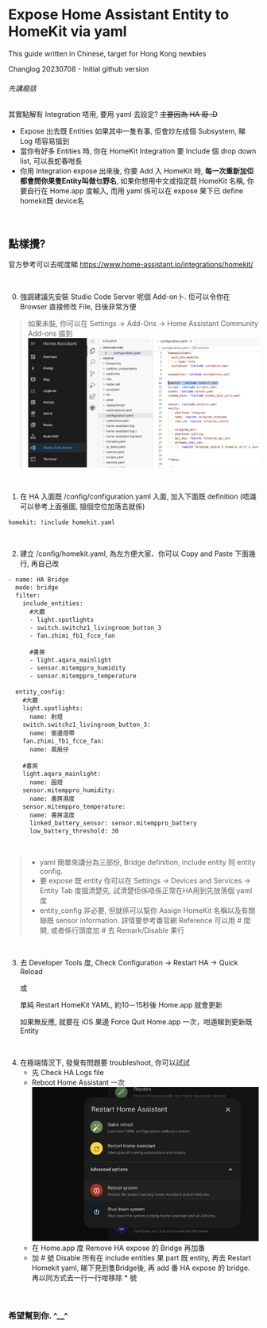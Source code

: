 # Expose Home Assistant Entity to HomeKit via yaml 
This guide written in Chinese, target for Hong Kong newbies

Changlog
20230708 - Initial github version

###### 先講廢話
其實點解有 Integration 唔用, 要用 yaml 去設定? ~~主要因為 HA 廢 :D~~
- Expose 出去既 Entities 如果其中一隻有事, 佢會炒左成個 Subsystem, 睇 Log 唔容易搵到
- 當你有好多 Entities 時, 你在 HomeKit Integration 要 Include 個 drop down list, 可以長蛇春咁長
- 你用 Integration expose 出來後, 你要 Add 入 HomeKit 時, **每一次重新加佢都會問你果隻Entity叫做乜野名**, 如果你想用中文或指定既 HomeKit 名稱, 你要自行在 Home.app 度輸入, 而用 yaml 係可以在 expose 果下已 define homekit既 device名

<br/>

## 點樣攪?

官方參考可以去呢度睇
https://www.home-assistant.io/integrations/homekit/

<br/>

0. 強調建議先安裝 Studio Code Server 呢個 Add-on卜. 佢可以令你在 Browser 直接修改 File, 日後非常方便
> 如果未裝, 你可以在 Settings -> Add-Ons -> Home Assistant Community Add-ons 搵到 
![addons](https://github.com/jomud9/homeassistant_howto/blob/2fabe48e35cf15868b732a85c16f21bcc558b43b/images/homekit_yaml_01.jpg)

<br/>

1. 在 HA 入面既 /config/configuration.yaml 入面, 加入下面既 definition (唔識可以參考上面張圖, 搵個空位加落去就係)
```shell
homekit: !include homekit.yaml
```
<br/>

2. 建立 /config/homekit.yaml, 為左方便大家、你可以 Copy and Paste 下面幾行, 再自己改
```shell
- name: HA Bridge
  mode: bridge
  filter:
    include_entities:
      #大廳
      - light.spotlights
      - switch.switchz1_livingroom_button_3
      - fan.zhimi_fb1_fcce_fan

      #書房
      - light.aqara_mainlight
      - sensor.mitemppro_humidity
      - sensor.mitemppro_temperature

  entity_config:
    #大廳
    light.spotlights:
      name: 射燈
    switch.switchz1_livingroom_button_3:
      name: 窗邊燈帶
    fan.zhimi_fb1_fcce_fan:
      name: 風扇仔
 
    #書房
    light.aqara_mainlight:
      name: 圓燈
    sensor.mitemppro_humidity:
      name: 書房濕度
    sensor.mitemppro_temperature:
      name: 書房溫度
      linked_battery_sensor: sensor.mitemppro_battery
      low_battery_threshold: 30
```
<br/>

>- yaml 簡單來講分為三部份, Bridge definition, include entity 同 entity config. 
>- 要 expose 既 entity 你可以在 Settings -> Devices and Services -> Entity Tab 度搵清楚先, 試清楚佢係唔係正常在HA用到先放落個 yaml 度
>- entity_config 非必要, 但就係可以幫你 Assign HomeKit 名稱以及有關聯既 sensor information. 詳情要參考番官網 Reference
> 可以用 # 間開, 或者係行頭度加 # 去 Remark/Disable 果行

<br />

3. 去 Developer Tools 度, Check Configuration -> Restart HA -> Quick Reload

   或 

   單純 Restart HomeKit YAML, 約10－15秒後 Home.app 就會更新 
   
   如果無反應, 就要在 iOS 果邊 Force Quit Home.app 一次，咁遁睇到更新既 Entity

<br/>

4. 在極端情況下, 發覺有問題要 troubleshoot, 你可以試試
    - 先 Check HA Logs file
    - Reboot Home Assistant 一次 <br/>
    ![reboot](https://github.com/jomud9/homeassistant_howto/blob/3d5a9ba7a9e362f0ddc8f89b2c4f3d2fa09eb05c/images/ha_reboot.jpg)
    - 在 Home.app 度 Remove HA expose 的 Bridge 再加番
    - 加 # 號 Disable 所有在 include entities 果 part 既 entity, 再去 Restart Homekit yaml, 睇下見到隻Bridge後, 再 add 番 HA expose 的 bridge. 再以同方式去一行一行咁移除 * 號

<br/>

### 希望幫到你. ^__^